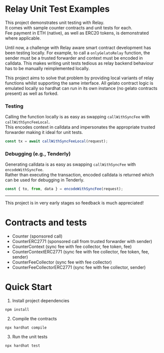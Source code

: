 # Relay Unit Test Examples

This project demonstrates unit testing with Relay.  
It comes with sample counter contracts and unit tests for each.  
Fee payment in ETH (native), as well as ERC20 tokens, is demonstrated where applicable.

Until now, a challenge with Relay aware smart contract development has been testing locally.
For example, to call a `onlyGelatoRelay` function, the sender must be a trusted forwarder and context must be encoded in calldata.
This makes writing unit tests tedious as relay backend behaviour has to be manually reimplemented locally.

This project aims to solve that problem by providing local variants of relay functions whilst supporting the same interface.
All gelato contract logic is emulated locally so hardhat can run in its own instance (no gelato contracts present) as well as forked.

### Testing

Calling the function locally is as easy as swapping `callWithSyncFee` with `callWithSyncFeeLocal`.  
This encodes context in calldata and impersonates the appropriate trusted forwarder making it ideal for unit tests.

```ts
const tx = await callWithSyncFeeLocal(request);
```

### Debugging (e.g., Tenderly)

Generating calldata is as easy as swapping `callWithSyncFee` with `encodeWithSyncFee`.  
Rather than executing the transaction, encoded calldata is returned which can be used for debugging in Tenderly.

```ts
const { to, from, data } = encodeWithSyncFee(request);
```

---

This project is in very early stages so feedback is much appreciated!

# Contracts and tests

- Counter (sponsored call)
- CounterERC2771 (sponsored call from trusted forwarder with sender)
- CounterContext (sync fee with fee collector, fee token, fee)
- CounterContextERC2771 (sync fee with fee collector, fee token, fee, sender)
- CounterFeeCollector (sync fee with fee collector)
- CounterFeeCollectorERC2771 (sync fee with fee collector, sender)

# Quick Start

1. Install project dependencies

```
npm install
```

2. Compile the contracts

```
npx hardhat compile
```

3. Run the unit tests

```
npx hardhat test
```
